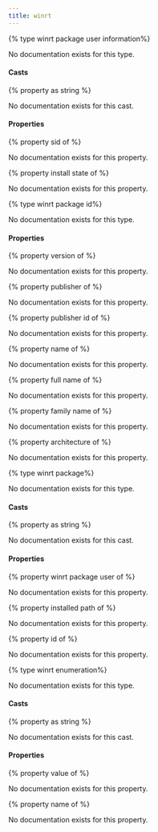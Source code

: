 ```yaml
---
title: winrt
---
```


{% type winrt package user information%}

No documentation exists for this type.

#### Casts

{% property <winrt package user information> as string %}

No documentation exists for this cast.

#### Properties

{% property sid of <winrt package user information> %}

No documentation exists for this property.

{% property install state of <winrt package user information> %}

No documentation exists for this property.

{% type winrt package id%}

No documentation exists for this type.

#### Properties

{% property version of <winrt package id> %}

No documentation exists for this property.

{% property publisher of <winrt package id> %}

No documentation exists for this property.

{% property publisher id of <winrt package id> %}

No documentation exists for this property.

{% property name of <winrt package id> %}

No documentation exists for this property.

{% property full name of <winrt package id> %}

No documentation exists for this property.

{% property family name of <winrt package id> %}

No documentation exists for this property.

{% property architecture of <winrt package id> %}

No documentation exists for this property.

{% type winrt package%}

No documentation exists for this type.

#### Casts

{% property <winrt package> as string %}

No documentation exists for this cast.

#### Properties

{% property winrt package user of <winrt package> %}

No documentation exists for this property.

{% property installed path of <winrt package> %}

No documentation exists for this property.

{% property id of <winrt package> %}

No documentation exists for this property.

{% type winrt enumeration%}

No documentation exists for this type.

#### Casts

{% property <winrt enumeration> as string %}

No documentation exists for this cast.

#### Properties

{% property value of <winrt enumeration> %}

No documentation exists for this property.

{% property name of <winrt enumeration> %}

No documentation exists for this property.

